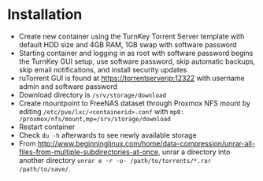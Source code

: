 # Installation #
- Create new container using the TurnKey Torrent Server template with default HDD size and 4GB RAM, 1GB swap with software password
- Starting container and logging in as root with software password begins the TurnKey GUI setup, use software password, skip automatic backups, skip email notifications, and install security updates
- ruTorrent GUI is found at <https://torrentserverip:12322> with username admin and software password
- Download directory is `/srv/storage/download`
- Create mountpoint to FreeNAS dataset through Proxmox NFS mount by editing `/etc/pve/lxc/<containerid>.conf` with `mp0: /proxmox/nfs/mount,mp=/srv/storage/download`
- Restart container
- Check `du -h` afterwards to see newly available storage
- From <http://www.beginninglinux.com/home/data-compression/unrar-all-files-from-multiple-subdirectories-at-once,> unrar a directory into another directory `unrar e -r -o- /path/to/torrents/*.rar /path/to/save/`.
